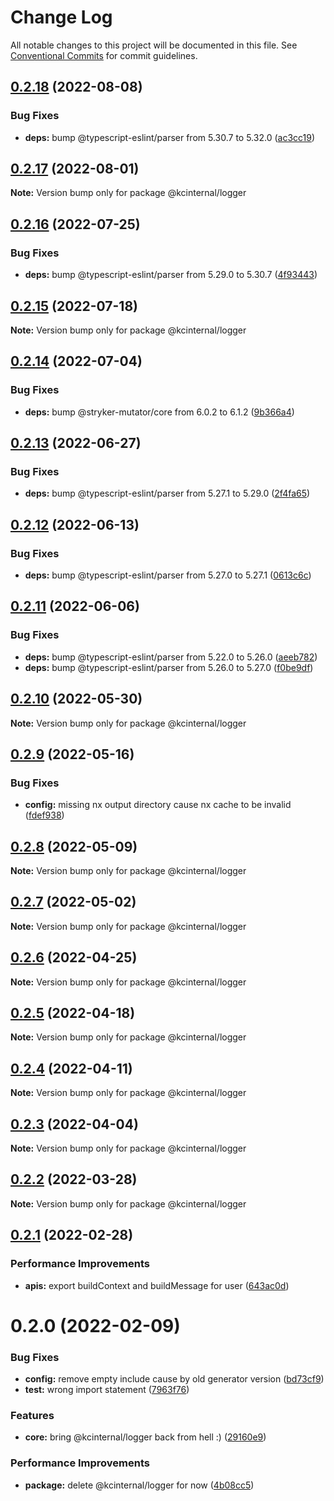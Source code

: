 # Change Log

All notable changes to this project will be documented in this file.
See [Conventional Commits](https://conventionalcommits.org) for commit guidelines.

## [0.2.18](https://github.com/kamontat/kcutils/compare/@kcinternal/logger@0.2.17...@kcinternal/logger@0.2.18) (2022-08-08)


### Bug Fixes

* **deps:** bump @typescript-eslint/parser from 5.30.7 to 5.32.0 ([ac3cc19](https://github.com/kamontat/kcutils/commit/ac3cc1999450056e4a7b4d1031eecf465af16529))





## [0.2.17](https://github.com/kamontat/kcutils/compare/@kcinternal/logger@0.2.16...@kcinternal/logger@0.2.17) (2022-08-01)

**Note:** Version bump only for package @kcinternal/logger





## [0.2.16](https://github.com/kamontat/kcutils/compare/@kcinternal/logger@0.2.15...@kcinternal/logger@0.2.16) (2022-07-25)


### Bug Fixes

* **deps:** bump @typescript-eslint/parser from 5.29.0 to 5.30.7 ([4f93443](https://github.com/kamontat/kcutils/commit/4f93443df92c48c3237344b879e704b75f094135))





## [0.2.15](https://github.com/kamontat/kcutils/compare/@kcinternal/logger@0.2.14...@kcinternal/logger@0.2.15) (2022-07-18)

**Note:** Version bump only for package @kcinternal/logger





## [0.2.14](https://github.com/kamontat/kcutils/compare/@kcinternal/logger@0.2.13...@kcinternal/logger@0.2.14) (2022-07-04)


### Bug Fixes

* **deps:** bump @stryker-mutator/core from 6.0.2 to 6.1.2 ([9b366a4](https://github.com/kamontat/kcutils/commit/9b366a41bdcfd9784bb6fc3d8351321f0ebce62f))





## [0.2.13](https://github.com/kamontat/kcutils/compare/@kcinternal/logger@0.2.12...@kcinternal/logger@0.2.13) (2022-06-27)


### Bug Fixes

* **deps:** bump @typescript-eslint/parser from 5.27.1 to 5.29.0 ([2f4fa65](https://github.com/kamontat/kcutils/commit/2f4fa65dbd0f1dd30c6cf969ec46110b969f42d6))





## [0.2.12](https://github.com/kamontat/kcutils/compare/@kcinternal/logger@0.2.11...@kcinternal/logger@0.2.12) (2022-06-13)


### Bug Fixes

* **deps:** bump @typescript-eslint/parser from 5.27.0 to 5.27.1 ([0613c6c](https://github.com/kamontat/kcutils/commit/0613c6c3bdc5380a9177e6e96abca0e6af2b1239))





## [0.2.11](https://github.com/kamontat/kcutils/compare/@kcinternal/logger@0.2.10...@kcinternal/logger@0.2.11) (2022-06-06)


### Bug Fixes

* **deps:** bump @typescript-eslint/parser from 5.22.0 to 5.26.0 ([aeeb782](https://github.com/kamontat/kcutils/commit/aeeb7823ff375a9456e625c0501f63a4a29663c5))
* **deps:** bump @typescript-eslint/parser from 5.26.0 to 5.27.0 ([f0be9df](https://github.com/kamontat/kcutils/commit/f0be9df3f131ceb433c23e23487eeff9dedb6fa0))





## [0.2.10](https://github.com/kamontat/kcutils/compare/@kcinternal/logger@0.2.9...@kcinternal/logger@0.2.10) (2022-05-30)

**Note:** Version bump only for package @kcinternal/logger





## [0.2.9](https://github.com/kamontat/kcutils/compare/@kcinternal/logger@0.2.8...@kcinternal/logger@0.2.9) (2022-05-16)


### Bug Fixes

* **config:** missing nx output directory cause nx cache to be invalid ([fdef938](https://github.com/kamontat/kcutils/commit/fdef93857218b84e26365d6ad11b11c9be30e5d8))





## [0.2.8](https://github.com/kamontat/kcutils/compare/@kcinternal/logger@0.2.7...@kcinternal/logger@0.2.8) (2022-05-09)

**Note:** Version bump only for package @kcinternal/logger





## [0.2.7](https://github.com/kamontat/kcutils/compare/@kcinternal/logger@0.2.6...@kcinternal/logger@0.2.7) (2022-05-02)

**Note:** Version bump only for package @kcinternal/logger





## [0.2.6](https://github.com/kamontat/kcutils/compare/@kcinternal/logger@0.2.5...@kcinternal/logger@0.2.6) (2022-04-25)

**Note:** Version bump only for package @kcinternal/logger





## [0.2.5](https://github.com/kamontat/kcutils/compare/@kcinternal/logger@0.2.4...@kcinternal/logger@0.2.5) (2022-04-18)

**Note:** Version bump only for package @kcinternal/logger





## [0.2.4](https://github.com/kamontat/kcutils/compare/@kcinternal/logger@0.2.3...@kcinternal/logger@0.2.4) (2022-04-11)

**Note:** Version bump only for package @kcinternal/logger





## [0.2.3](https://github.com/kamontat/kcutils/compare/@kcinternal/logger@0.2.2...@kcinternal/logger@0.2.3) (2022-04-04)

**Note:** Version bump only for package @kcinternal/logger





## [0.2.2](https://github.com/kamontat/kcutils/compare/@kcinternal/logger@0.2.1...@kcinternal/logger@0.2.2) (2022-03-28)

**Note:** Version bump only for package @kcinternal/logger





## [0.2.1](https://github.com/kamontat/kcutils/compare/@kcinternal/logger@0.2.0...@kcinternal/logger@0.2.1) (2022-02-28)


### Performance Improvements

* **apis:** export buildContext and buildMessage for user ([643ac0d](https://github.com/kamontat/kcutils/commit/643ac0dd540bc9c728a65e8c7ae825fd6cefa25f))





# 0.2.0 (2022-02-09)


### Bug Fixes

* **config:** remove empty include cause by old generator version ([bd73cf9](https://github.com/kamontat/kcutils/commit/bd73cf95bbdbd43f88b70544e0c2616ec39321b3))
* **test:** wrong import statement ([7963f76](https://github.com/kamontat/kcutils/commit/7963f76e3bb656d2594545af823a421f1a740458))


### Features

* **core:** bring @kcinternal/logger back from hell :) ([29160e9](https://github.com/kamontat/kcutils/commit/29160e9f80d26258a702d241c388b32a5a02dffd))


### Performance Improvements

* **package:** delete @kcinternal/logger for now ([4b08cc5](https://github.com/kamontat/kcutils/commit/4b08cc54cc15e135c52376f5e84cc05223b6d955))
